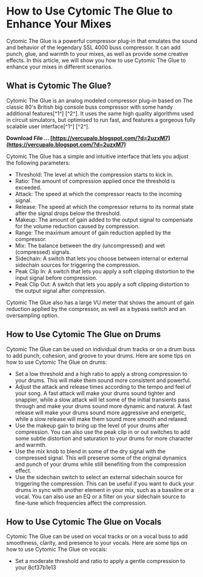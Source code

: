 # How to Use Cytomic The Glue to Enhance Your Mixes
 
Cytomic The Glue is a powerful compressor plug-in that emulates the sound and behavior of the legendary SSL 4000 buss compressor. It can add punch, glue, and warmth to your mixes, as well as provide some creative effects. In this article, we will show you how to use Cytomic The Glue to enhance your mixes in different scenarios.
 
## What is Cytomic The Glue?
 
Cytomic The Glue is an analog modeled compressor plug-in based on The classic 80's British big console buss compressor with some handy additional features[^1^] [^2^]. It uses the same high quality algorithms used in circuit simulators, but optimised to run fast, and features a gorgeous fully scalable user interface[^1^] [^2^].
 
**Download File … [https://vercupalo.blogspot.com/?d=2uzxM7](https://vercupalo.blogspot.com/?d=2uzxM7)**


 
Cytomic The Glue has a simple and intuitive interface that lets you adjust the following parameters:
 
- Threshold: The level at which the compression starts to kick in.
- Ratio: The amount of compression applied once the threshold is exceeded.
- Attack: The speed at which the compressor reacts to the incoming signal.
- Release: The speed at which the compressor returns to its normal state after the signal drops below the threshold.
- Makeup: The amount of gain added to the output signal to compensate for the volume reduction caused by compression.
- Range: The maximum amount of gain reduction applied by the compressor.
- Mix: The balance between the dry (uncompressed) and wet (compressed) signals.
- Sidechain: A switch that lets you choose between internal or external sidechain sources for triggering the compression.
- Peak Clip In: A switch that lets you apply a soft clipping distortion to the input signal before compression.
- Peak Clip Out: A switch that lets you apply a soft clipping distortion to the output signal after compression.

Cytomic The Glue also has a large VU meter that shows the amount of gain reduction applied by the compressor, as well as a bypass switch and an oversampling option.
 
## How to Use Cytomic The Glue on Drums
 
Cytomic The Glue can be used on individual drum tracks or on a drum buss to add punch, cohesion, and groove to your drums. Here are some tips on how to use Cytomic The Glue on drums:

- Set a low threshold and a high ratio to apply a strong compression to your drums. This will make them sound more consistent and powerful.
- Adjust the attack and release times according to the tempo and feel of your song. A fast attack will make your drums sound tighter and snappier, while a slow attack will let some of the initial transients pass through and make your drums sound more dynamic and natural. A fast release will make your drums sound more aggressive and energetic, while a slow release will make them sound more smooth and relaxed.
- Use the makeup gain to bring up the level of your drums after compression. You can also use the peak clip in or out switches to add some subtle distortion and saturation to your drums for more character and warmth.
- Use the mix knob to blend in some of the dry signal with the compressed signal. This will preserve some of the original dynamics and punch of your drums while still benefiting from the compression effect.
- Use the sidechain switch to select an external sidechain source for triggering the compression. This can be useful if you want to duck your drums in sync with another element in your mix, such as a bassline or a vocal. You can also use an EQ or a filter on your sidechain source to fine-tune which frequencies affect the compression.

## How to Use Cytomic The Glue on Vocals
 
Cytomic The Glue can be used on vocal tracks or on a vocal buss to add smoothness, clarity, and presence to your vocals. Here are some tips on how to use Cytomic The Glue on vocals:

- Set a moderate threshold and ratio to apply a gentle compression to your 8cf37b1e13


